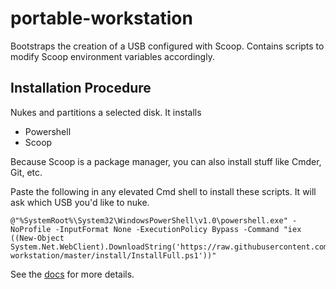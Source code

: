# portable-workstation

Bootstraps the creation of a USB configured with Scoop. Contains scripts to modify Scoop environment variables accordingly.

## Installation Procedure

Nukes and partitions a selected disk. It installs

- Powershell
- Scoop

Because Scoop is a package manager, you can also install stuff like Cmder, Git, etc.

Paste the following in any elevated Cmd shell to install these scripts. It will ask which USB you'd like to nuke.

```batch
@"%SystemRoot%\System32\WindowsPowerShell\v1.0\powershell.exe" -NoProfile -InputFormat None -ExecutionPolicy Bypass -Command "iex ((New-Object System.Net.WebClient).DownloadString('https://raw.githubusercontent.com/eankeen/portable-workstation/master/install/InstallFull.ps1'))"
```

See the [docs](https://eankeen.github.io/portable-workstation) for more details.
